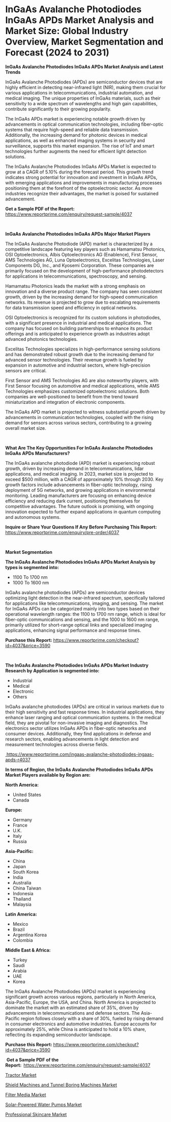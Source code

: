 <p><h1>InGaAs Avalanche Photodiodes InGaAs APDs Market Analysis and Market Size: Global Industry Overview, Market Segmentation and Forecast (2024 to 2031)</h1></p><p><strong>InGaAs Avalanche Photodiodes InGaAs APDs Market Analysis and Latest Trends</strong></p>
<p><p>InGaAs Avalanche Photodiodes (APDs) are semiconductor devices that are highly efficient in detecting near-infrared light (NIR), making them crucial for various applications in telecommunications, industrial automation, and medical imaging. The unique properties of InGaAs materials, such as their sensitivity to a wide spectrum of wavelengths and high gain capabilities, contribute significantly to their growing popularity.</p><p>The InGaAs APDs market is experiencing notable growth driven by advancements in optical communication technologies, including fiber-optic systems that require high-speed and reliable data transmission. Additionally, the increasing demand for photonic devices in medical applications, as well as enhanced imaging systems in security and surveillance, supports this market expansion. The rise of IoT and smart technologies further augments the need for efficient light detection solutions.</p><p>The InGaAs Avalanche Photodiodes InGaAs APDs Market is expected to grow at a CAGR of 5.10% during the forecast period. This growth trend indicates strong potential for innovation and investment in InGaAs APDs, with emerging applications and improvements in manufacturing processes positioning them at the forefront of the optoelectronic sector. As more industries recognize their advantages, the market is poised for sustained advancement.</p></p>
<p><strong>Get a Sample PDF of the Report:&nbsp;</strong> <a href="https://www.reportprime.com/enquiry/request-sample/4037?utm_campaign=1180&utm_medium=2&utm_source=Github&utm_content=ia&utm_term=02102024&utm_id=ingaas-avalanche-photodiodes-ingaas-apds">https://www.reportprime.com/enquiry/request-sample/4037</a></p>
<p>&nbsp;</p>
<p><strong>InGaAs Avalanche Photodiodes InGaAs APDs Major Market Players</strong></p>
<p><p>The InGaAs Avalanche Photodiode (APD) market is characterized by a competitive landscape featuring key players such as Hamamatsu Photonics, OSI Optoelectronics, Albis Optoelectronics AG (Enablence), First Sensor, AMS Technologies AG, Luna Optoelectronics, Excelitas Technologies, Laser Components DG, Inc., and Kyosemi Corporation. These companies are primarily focused on the development of high-performance photodetectors for applications in telecommunications, spectroscopy, and sensing.</p><p>Hamamatsu Photonics leads the market with a strong emphasis on innovation and a diverse product range. The company has seen consistent growth, driven by the increasing demand for high-speed communication networks. Its revenue is projected to grow due to escalating requirements for data transmission speed and efficiency in optical networks.</p><p>OSI Optoelectronics is recognized for its custom solutions in photodiodes, with a significant presence in industrial and medical applications. The company has focused on building partnerships to enhance its product offerings and is anticipated to experience growth as industries adopt advanced photonics technologies.</p><p>Excelitas Technologies specializes in high-performance sensing solutions and has demonstrated robust growth due to the increasing demand for advanced sensor technologies. Their revenue growth is fueled by expansion in automotive and industrial sectors, where high-precision sensors are critical.</p><p>First Sensor and AMS Technologies AG are also noteworthy players, with First Sensor focusing on automotive and medical applications, while AMS Technologies emphasizes customized optoelectronic solutions. Both companies are well-positioned to benefit from the trend toward miniaturization and integration of electronic components.</p><p>The InGaAs APD market is projected to witness substantial growth driven by advancements in communication technologies, coupled with the rising demand for sensors across various sectors, contributing to a growing overall market size.</p></p>
<p>&nbsp;</p>
<p><strong>What Are The Key Opportunities For InGaAs Avalanche Photodiodes InGaAs APDs Manufacturers?</strong></p>
<p><p>The InGaAs avalanche photodiode (APD) market is experiencing robust growth, driven by increasing demand in telecommunications, lidar applications, and medical imaging. In 2023, market size is projected to exceed $500 million, with a CAGR of approximately 10% through 2030. Key growth factors include advancements in fiber-optic technology, rising deployment of 5G networks, and growing applications in environmental monitoring. Leading manufacturers are focusing on enhancing device efficiency and reducing dark current, positioning themselves for competitive advantages. The future outlook is promising, with ongoing innovation expected to further expand applications in quantum computing and autonomous systems.</p></p>
<p><strong>Inquire or Share Your Questions If Any Before Purchasing This Report:</strong> <a href="https://www.reportprime.com/enquiry/pre-order/4037?utm_campaign=1180&utm_medium=2&utm_source=Github&utm_content=ia&utm_term=02102024&utm_id=ingaas-avalanche-photodiodes-ingaas-apds">https://www.reportprime.com/enquiry/pre-order/4037</a></p>
<p>&nbsp;</p>
<p><strong>Market Segmentation</strong></p>
<p><strong>The InGaAs Avalanche Photodiodes InGaAs APDs Market Analysis by types is segmented into:</strong></p>
<p><ul><li>1100 To 1700 nm</li><li>1000 To 1600 nm</li></ul></p>
<p><p>InGaAs avalanche photodiodes (APDs) are semiconductor devices optimizing light detection in the near-infrared spectrum, specifically tailored for applications like telecommunications, imaging, and sensing. The market for InGaAs APDs can be categorized mainly into two types based on their operational wavelength ranges: the 1100 to 1700 nm range, which is ideal for fiber-optic communications and sensing, and the 1000 to 1600 nm range, primarily utilized for short-range optical links and specialized imaging applications, enhancing signal performance and response times.</p></p>
<p><strong>Purchase this Report:&nbsp;</strong><a href="https://www.reportprime.com/checkout?id=4037&price=3590&utm_campaign=1180&utm_medium=2&utm_source=Github&utm_content=ia&utm_term=02102024&utm_id=ingaas-avalanche-photodiodes-ingaas-apds">https://www.reportprime.com/checkout?id=4037&price=3590</a></p>
<p>&nbsp;</p>
<p><strong>The InGaAs Avalanche Photodiodes InGaAs APDs Market Industry Research by Application is segmented into:</strong></p>
<p><ul><li>Industrial</li><li>Medical</li><li>Electronic</li><li>Others</li></ul></p>
<p><p>InGaAs avalanche photodiodes (APDs) are critical in various markets due to their high sensitivity and fast response times. In industrial applications, they enhance laser ranging and optical communication systems. In the medical field, they are pivotal for non-invasive imaging and diagnostics. The electronics sector utilizes InGaAs APDs in fiber-optic networks and consumer devices. Additionally, they find applications in defense and research sectors, enabling advancements in light detection and measurement technologies across diverse fields.</p></p>
<p><a href="https://www.reportprime.com/ingaas-avalanche-photodiodes-ingaas-apds-r4037?utm_campaign=1180&utm_medium=2&utm_source=Github&utm_content=ia&utm_term=02102024&utm_id=ingaas-avalanche-photodiodes-ingaas-apds">&nbsp;https://www.reportprime.com/ingaas-avalanche-photodiodes-ingaas-apds-r4037</a></p>
<p><strong>In terms of Region, the InGaAs Avalanche Photodiodes InGaAs APDs Market Players available by Region are:</strong></p>
<p>
    <p> <strong> North America: </strong>
        <ul>
            <li>United States</li>
            <li>Canada</li>
        </ul>
        </p> 
    <p> <strong> Europe: </strong>
        <ul>
            <li>Germany</li>
            <li>France</li>
            <li>U.K.</li>
            <li>Italy</li>
            <li>Russia</li>
        </ul>
        </p> 
    <p> <strong> Asia-Pacific: </strong>
        <ul>
            <li>China</li>
            <li>Japan</li>
            <li>South Korea</li>
            <li>India</li>
            <li>Australia</li>
            <li>China Taiwan</li>
            <li>Indonesia</li>
            <li>Thailand</li>
            <li>Malaysia</li>
        </ul>
        </p> 
    <p> <strong> Latin America: </strong>
        <ul>
            <li>Mexico</li>
            <li>Brazil</li>
            <li>Argentina Korea</li>
            <li>Colombia</li>
        </ul>
        </p> 
    <p> <strong> Middle East & Africa: </strong>
        <ul>
            <li>Turkey</li>
            <li>Saudi</li>
            <li>Arabia</li>
            <li>UAE</li>
            <li>Korea</li>
        </ul>
    </p>
    </p>
<p><p>The InGaAs Avalanche Photodiodes (APDs) market is experiencing significant growth across various regions, particularly in North America, Asia-Pacific, Europe, the USA, and China. North America is projected to dominate the market with an estimated share of 35%, driven by advancements in telecommunications and defense sectors. The Asia-Pacific region follows closely with a share of 30%, fueled by rising demand in consumer electronics and automotive industries. Europe accounts for approximately 25%, while China is anticipated to hold a 10% share, reflecting its expanding semiconductor landscape.</p></p>
<p><strong>Purchase this Report: </strong><a href="https://www.reportprime.com/checkout?id=4037&price=3590&utm_campaign=1180&utm_medium=2&utm_source=Github&utm_content=ia&utm_term=02102024&utm_id=ingaas-avalanche-photodiodes-ingaas-apds">https://www.reportprime.com/checkout?id=4037&price=3590</a></p>
<p>&nbsp;<strong>Get a Sample PDF of the Report:&nbsp;&nbsp;</strong><a href="https://www.reportprime.com/enquiry/request-sample/4037?utm_campaign=1180&utm_medium=2&utm_source=Github&utm_content=ia&utm_term=02102024&utm_id=ingaas-avalanche-photodiodes-ingaas-apds">https://www.reportprime.com/enquiry/request-sample/4037</a></p>
<p><strong></strong></p>
<p><p><a href="https://www.linkedin.com/pulse/mapping-tractor-market-trends-challenges-breakthroughs-2024--fy90f?trackingId=OIBv0ogHSK2%2BuhPamdiyPw%3D%3D&utm_campaign=1180&utm_medium=2&utm_source=Github&utm_content=ia&utm_term=02102024&utm_id=ingaas-avalanche-photodiodes-ingaas-apds">Tractor Market</a></p><p><a href="https://issuu.com/reportprime-2/docs/shield-machines-and-tunnel-boring-m_64b48f4f8b858e?utm_campaign=1180&utm_medium=2&utm_source=Github&utm_content=ia&utm_term=02102024&utm_id=ingaas-avalanche-photodiodes-ingaas-apds">Shield Machines and Tunnel Boring Machines Market</a></p><p><a href="https://www.linkedin.com/pulse/filter-media-market-size-growth-industry-analysis-segmentation-ah1pe?trackingId=lLDEIbKKSsuH%2BvYtIdEF7g%3D%3D&utm_campaign=1180&utm_medium=2&utm_source=Github&utm_content=ia&utm_term=02102024&utm_id=ingaas-avalanche-photodiodes-ingaas-apds">Filter Media Market</a></p><p><a href="https://issuu.com/reportprime-2/docs/solar-powered-water-pumps-market-si_a5ca596099c0b4?utm_campaign=1180&utm_medium=2&utm_source=Github&utm_content=ia&utm_term=02102024&utm_id=ingaas-avalanche-photodiodes-ingaas-apds">Solar-Powered Water Pumps Market</a></p><p><a href="https://www.linkedin.com/pulse/emerging-trends-professional-skincare-market-global-outlook-qbsvc?trackingId=ku7Cv8u3Q4ukZy%2FXFPfF%2Fg%3D%3D&utm_campaign=1180&utm_medium=2&utm_source=Github&utm_content=ia&utm_term=02102024&utm_id=ingaas-avalanche-photodiodes-ingaas-apds">Professional Skincare Market</a></p></p>